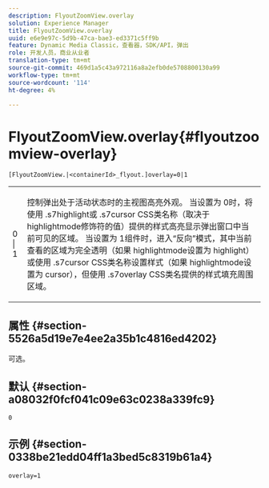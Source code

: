 ```yaml
---
description: FlyoutZoomView.overlay
solution: Experience Manager
title: FlyoutZoomView.overlay
uuid: e6e9e97c-5d9b-47ca-bae3-ed3371c5ff9b
feature: Dynamic Media Classic，查看器，SDK/API，弹出
role: 开发人员，商业从业者
translation-type: tm+mt
source-git-commit: 469d1a5c43a972116a8a2efb0de5708800130a99
workflow-type: tm+mt
source-wordcount: '114'
ht-degree: 4%

---
```



# FlyoutZoomView.overlay{#flyoutzoomview-overlay}

`[FlyoutZoomView.|<containerId>_flyout.]overlay=0|1`

<table id="table_D052090D052D4273B37872C0C7E09E4B"> 
 <tbody> 
  <tr> 
   <td colname="col1"> <p><span class="codeph"> 0 | 1</span> </p> </td> 
   <td colname="col2"> <p> 控制弹出处于活动状态时的主视图高亮外观。 当设置为<span class="codeph"> 0</span>时，将使用<span class="codeph"> .s7highlight</span>或<span class="codeph"> .s7cursor</span> CSS类名称（取决于<span class="codeph"> highlightmode</span>修饰符的值）提供的样式高亮显示弹出窗口中当前可见的区域。 当设置为<span class="codeph"> 1</span>组件时，进入“反向”模式，其中当前查看的区域为完全透明（如果<span class="codeph"> highlightmode</span>设置为<span class="codeph"> highlight</span>）或使用<span class="codeph"> .s7cursor</span> CSS类名称设置样式（如果<span class="codeph"> highlightmode</span>设置为<span class="codeph"> cursor</span>），但使用<span class="codeph"> .s7overlay</span> CSS类名提供的样式填充周围区域。 </p> </td> 
  </tr> 
 </tbody> 
</table>

## 属性 {#section-5526a5d19e7e4ee2a35b1c4816ed4202}

可选。

## 默认 {#section-a08032f0fcf041c09e63c0238a339fc9}

`0`

## 示例 {#section-0338be21edd04ff1a3bed5c8319b61a4}

`overlay=1`
